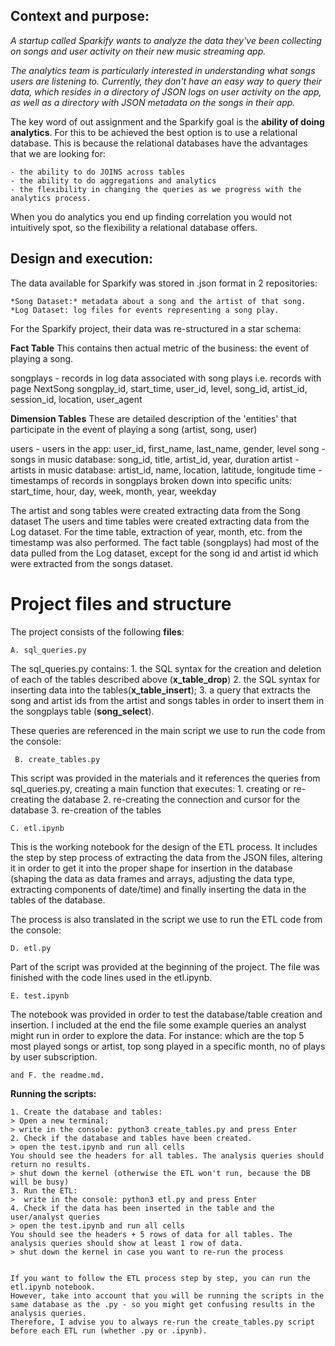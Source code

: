 

## **Context and purpose:**


*A startup called Sparkify wants to analyze the data they've been collecting on songs and user activity on their new music streaming app.*

*The analytics team is particularly interested in understanding what songs users are listening to. Currently, they don't have an easy way to query their data, which resides in a directory of JSON logs on user activity on the app, as well as a directory with JSON metadata on the songs in their app.*


The key word of out assignment and the Sparkify goal is the **ability of doing analytics**.
For this to be achieved the best option is to use a relational database. 
This is because the relational databases have the advantages that we are looking for:


    - the ability to do JOINS across tables
    - the ability to do aggregations and analytics
    - the flexibility in changing the queries as we progress with the analytics process.


When you do analytics you end up finding correlation you would not intuitively spot, so the flexibility a relational database offers.

## **Design and execution:**

The data available for Sparkify was stored in .json format in 2 repositories:

    *Song Dataset:* metadata about a song and the artist of that song.
    *Log Dataset: log files for events representing a song play.


For the Sparkify project, their data was re-structured in a star schema:


**Fact Table**
This contains then actual metric of the business: the event of playing a song.

songplays - records in log data associated with song plays i.e. records with page NextSong
songplay_id, start_time, user_id, level, song_id, artist_id, session_id, location, user_agent

**Dimension Tables**
These are detailed description of the 'entities' that participate in the event of playing a song (artist, song, user)

users - users in the app: user_id, first_name, last_name, gender, level
song - songs in music database: song_id, title, artist_id, year, duration
artist - artists in music database: artist_id, name, location, latitude, longitude
time - timestamps of records in songplays broken down into specific units: start_time, hour, day, week, month, year, weekday


The artist and song tables were created extracting data from the Song dataset
The users and time tables were created extracting data from the Log dataset. For the time table, extraction of year, month, etc. from the timestamp was also performed.
The fact table (songplays) had most of the data pulled from the Log dataset, except for the song id and artist id which were extracted from the songs dataset.

# **Project files and structure**

The project consists of the following **files**:

    A. sql_queries.py
The sql_queries.py contains:
    1. the SQL syntax for the creation and deletion of each of the tables described above (**x_table_drop**)
    2. the SQL syntax for inserting data into the tables(**x_table_insert**);
    3. a query that extracts the song and artist ids from the artist and songs tables in order to insert them in the songplays table (**song_select**).

These queries are referenced in the main script we use to run the code from the console:
    
     B. create_tables.py

This script was provided in the materials and it references the queries from sql_queries.py, creating a main function that executes: 
    1. creating or re-creating the database
    2. re-creating the connection and cursor for the database
    3. re-creation of the tables
    
    C. etl.ipynb

This is the working notebook for the design of the ETL process.
It includes the step by step process of extracting the data from the JSON files, altering it in order to get it into the proper shape for insertion in the database (shaping the data as data frames and arrays, adjusting the data type, extracting components of date/time) and finally inserting the data in the tables of the database.

The process is also translated in the script we use to run the ETL code from the console:

    D. etl.py
    
Part of the script was provided at the beginning of the project. The file was finished with the code lines used in the etl.ipynb.

    E. test.ipynb
The notebook was provided in order to test the database/table creation and insertion.
I included at the end the file some example queries an analyst might run in order to explore the data.
For instance: which are the top 5 most played songs or artist, top song played in a specific month, no of plays by user subscription.

    and F. the readme.md.
    
    
**Running the scripts:**


    1. Create the database and tables:
    > Open a new terminal;
    > write in the console: python3 create_tables.py and press Enter
    2. Check if the database and tables have been created.
    > open the test.ipynb and run all cells
    You should see the headers for all tables. The analysis queries should return no results.
    > shut down the kernel (otherwise the ETL won't run, because the DB will be busy)
    3. Run the ETL:
    >  write in the console: python3 etl.py and press Enter
    4. Check if the data has been inserted in the table and the user/analyst queries
    > open the test.ipynb and run all cells
    You should see the headers + 5 rows of data for all tables. The analysis queries should show at least 1 row of data.
    > shut down the kernel in case you want to re-run the process
    
    
    If you want to follow the ETL process step by step, you can run the etl.ipynb notebook. 
    However, take into account that you will be running the scripts in the same database as the .py - so you might get confusing results in the analysis queries.
    Therefore, I advise you to always re-run the create_tables.py script before each ETL run (whether .py or .ipynb).